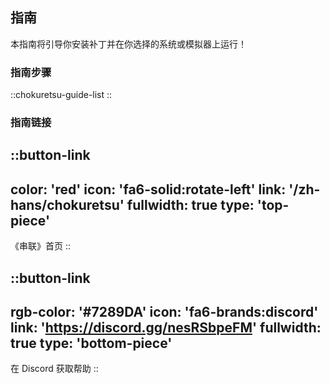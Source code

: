 ## 指南
本指南将引导你安装补丁并在你选择的系统或模拟器上运行！

### 指南步骤
::chokuretsu-guide-list
::

### 指南链接
::button-link
---
color: 'red'
icon: 'fa6-solid:rotate-left'
link: '/zh-hans/chokuretsu'
fullwidth: true
type: 'top-piece'
---
《串联》首页
::

::button-link
---
rgb-color: '#7289DA'
icon: 'fa6-brands:discord'
link: 'https://discord.gg/nesRSbpeFM'
fullwidth: true
type: 'bottom-piece'
---
在 Discord 获取帮助
::